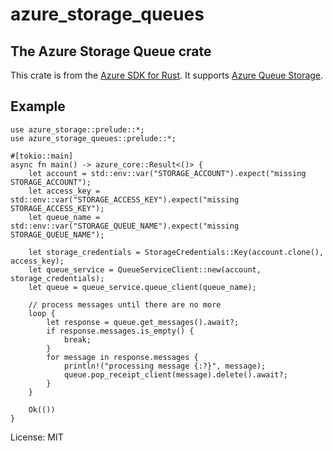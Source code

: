 # azure_storage_queues

## The Azure Storage Queue crate

This crate is from the [Azure SDK for Rust](https://github.com/azure/azure-sdk-for-rust).
It supports [Azure Queue Storage](https://docs.microsoft.com/azure/storage/queues/storage-queues-introduction).

## Example
```no_run,rust
use azure_storage::prelude::*;
use azure_storage_queues::prelude::*;

#[tokio::main]
async fn main() -> azure_core::Result<()> {
    let account = std::env::var("STORAGE_ACCOUNT").expect("missing STORAGE_ACCOUNT");
    let access_key = std::env::var("STORAGE_ACCESS_KEY").expect("missing STORAGE_ACCESS_KEY");
    let queue_name = std::env::var("STORAGE_QUEUE_NAME").expect("missing STORAGE_QUEUE_NAME");

    let storage_credentials = StorageCredentials::Key(account.clone(), access_key);
    let queue_service = QueueServiceClient::new(account, storage_credentials);
    let queue = queue_service.queue_client(queue_name);

    // process messages until there are no more
    loop {
        let response = queue.get_messages().await?;
        if response.messages.is_empty() {
            break;
        }
        for message in response.messages {
            println!("processing message {:?}", message);
            queue.pop_receipt_client(message).delete().await?;
        }
    }

    Ok(())
}

```


License: MIT
